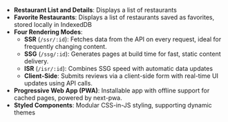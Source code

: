 - **Restaurant List and Details**: Displays a list of restaurants
- **Favorite Restaurants**: Displays a list of restaurants saved as favorites, stored locally in IndexedDB 
- **Four Rendering Modes**:
  - **SSR** (`/ssr/:id`): Fetches data from the API on every request, ideal for frequently changing content.
  - **SSG** (`/ssg/:id`): Generates pages at build time for fast, static content delivery.
  - **ISR** (`/isr/:id`): Combines SSG speed with automatic data updates
  - **Client-Side**: Submits reviews via a client-side form with real-time UI updates using API calls.
- **Progressive Web App (PWA)**: Installable app with offline support for cached pages, powered by next-pwa.
- **Styled Components**: Modular CSS-in-JS styling, supporting dynamic themes